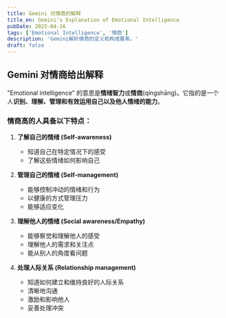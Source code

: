 ```yaml
---
title: Gemini 对情商的解释
title_en: Gemini's Explanation of Emotional Intelligence
pubDate: 2025-04-16
tags: ['Emotional Intelligence', '情商']
description: 'Gemini解析情商的定义和构成要素。'
draft: false
---
```




## Gemini 对情商给出解释

"Emotional intelligence" 的意思是**情绪智力**或**情商**(qíngshāng)。它指的是一个人**识别、理解、管理和有效运用自己以及他人情绪的能力**。

### 情商高的人具备以下特点：

1. **了解自己的情绪 (Self-awareness)**
   - 知道自己在特定情况下的感受
   - 了解这些情绪如何影响自己

2. **管理自己的情绪 (Self-management)**
   - 能够控制冲动的情绪和行为
   - 以健康的方式管理压力
   - 能够适应变化

3. **理解他人的情绪 (Social awareness/Empathy)**
   - 能够察觉和理解他人的感受
   - 理解他人的需求和关注点
   - 能从别人的角度看问题

4. **处理人际关系 (Relationship management)**
   - 知道如何建立和维持良好的人际关系
   - 清晰地沟通
   - 激励和影响他人
   - 妥善处理冲突
